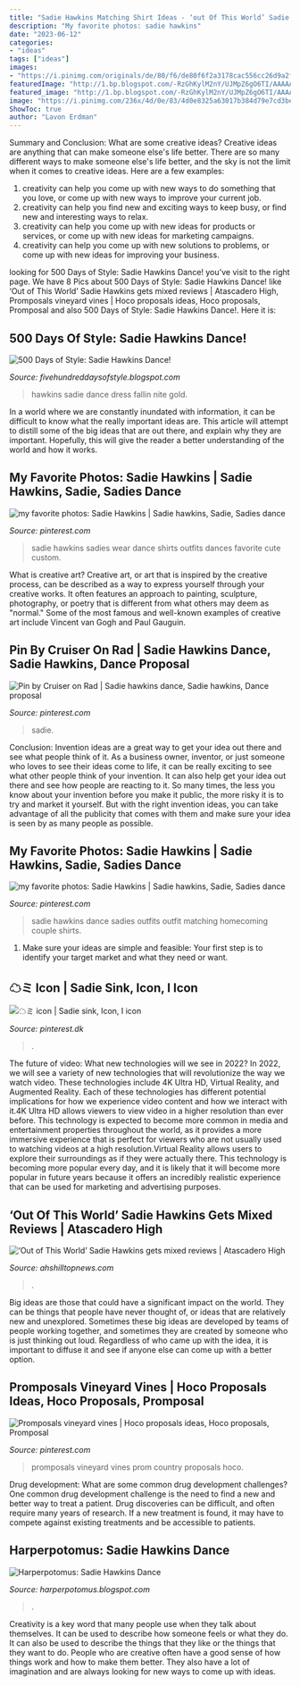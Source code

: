 ```yaml
---
title: "Sadie Hawkins Matching Shirt Ideas - ‘out Of This World’ Sadie Hawkins Gets Mixed Reviews"
description: "My favorite photos: sadie hawkins"
date: "2023-06-12"
categories:
- "ideas"
tags: ["ideas"]
images:
- "https://i.pinimg.com/originals/de/80/f6/de80f6f2a3178cac556cc26d9a2fadbf.jpg"
featuredImage: "http://1.bp.blogspot.com/-RzGhKylM2nY/UJMpZ6gO6TI/AAAAAAAACeA/-AGGvrgrWSo/s1600/IMG_9500-1.jpeg"
featured_image: "http://1.bp.blogspot.com/-RzGhKylM2nY/UJMpZ6gO6TI/AAAAAAAACeA/-AGGvrgrWSo/s1600/IMG_9500-1.jpeg"
image: "https://i.pinimg.com/236x/4d/0e/83/4d0e8325a63017b384d79e7cd3be99bb--dance-proposal-homecoming-proposal.jpg?nii=t"
ShowToc: true
author: "Lavon Erdman"
---
```



Summary and Conclusion: What are some creative ideas?
Creative ideas are anything that can make someone else's life better. There are so many different ways to make someone else's life better, and the sky is not the limit when it comes to creative ideas. Here are a few examples: 
1) creativity can help you come up with new ways to do something that you love, or come up with new ways to improve your current job. 
2) creativity can help you find new and exciting ways to keep busy, or find new and interesting ways to relax. 
3) creativity can help you come up with new ideas for products or services, or come up with new ideas for marketing campaigns. 
4) creativity can help you come up with new solutions to problems, or come up with new ideas for improving your business.

	

		
looking for 500 Days of Style: Sadie Hawkins Dance! you've visit to the right page. We have 8 Pics about 500 Days of Style: Sadie Hawkins Dance! like ‘Out of This World’ Sadie Hawkins gets mixed reviews | Atascadero High, Promposals vineyard vines | Hoco proposals ideas, Hoco proposals, Promposal and also 500 Days of Style: Sadie Hawkins Dance!. Here it is:
		
    
## 500 Days Of Style: Sadie Hawkins Dance!

<img loading=lazy src="http://1.bp.blogspot.com/-RzGhKylM2nY/UJMpZ6gO6TI/AAAAAAAACeA/-AGGvrgrWSo/s1600/IMG_9500-1.jpeg" onerror="this.onerror=null;this.src='https://tse1.mm.bing.net/th?id=OIP.tca-6b4j5yd2EGRiV7UlEwHaLH&amp;pid=15.1';" alt="500 Days of Style: Sadie Hawkins Dance!">

_Source: fivehundreddaysofstyle.blogspot.com_

>hawkins sadie dance dress fallin nite gold. 

	

In a world where we are constantly inundated with information, it can be difficult to know what the really important ideas are. This article will attempt to distill some of the big ideas that are out there, and explain why they are important. Hopefully, this will give the reader a better understanding of the world and how it works.

    
## My Favorite Photos: Sadie Hawkins | Sadie Hawkins, Sadie, Sadies Dance

<img loading=lazy src="https://i.pinimg.com/originals/de/80/f6/de80f6f2a3178cac556cc26d9a2fadbf.jpg" onerror="this.onerror=null;this.src='https://tse3.mm.bing.net/th?id=OIP.6cmHtkqGTaDCJOubXNyEwwAAAA&amp;pid=15.1';" alt="my favorite photos: Sadie Hawkins | Sadie hawkins, Sadie, Sadies dance">

_Source: pinterest.com_

>sadie hawkins sadies wear dance shirts outfits dances favorite cute custom. 

	

What is creative art?
Creative art, or art that is inspired by the creative process, can be described as a way to express yourself through your creative works. It often features an approach to painting, sculpture, photography, or poetry that is different from what others may deem as "normal." Some of the most famous and well-known examples of creative art include Vincent van Gogh and Paul Gauguin.

    
## Pin By Cruiser On Rad | Sadie Hawkins Dance, Sadie Hawkins, Dance Proposal

<img loading=lazy src="https://i.pinimg.com/236x/4d/0e/83/4d0e8325a63017b384d79e7cd3be99bb--dance-proposal-homecoming-proposal.jpg?nii=t" onerror="this.onerror=null;this.src='https://tse1.mm.bing.net/th?id=OIP.CcSMVndK9CpXbmRcWiZ3sgHaN7&amp;pid=15.1';" alt="Pin by Cruiser on Rad | Sadie hawkins dance, Sadie hawkins, Dance proposal">

_Source: pinterest.com_

>sadie. 

	

Conclusion: Invention ideas are a great way to get your idea out there and see what people think of it.
As a business owner, inventor, or just someone who loves to see their ideas come to life, it can be really exciting to see what other people think of your invention. It can also help get your idea out there and see how people are reacting to it. So many times, the less you know about your invention before you make it public, the more risky it is to try and market it yourself. But with the right invention ideas, you can take advantage of all the publicity that comes with them and make sure your idea is seen by as many people as possible.

    
## My Favorite Photos: Sadie Hawkins | Sadie Hawkins, Sadie, Sadies Dance

<img loading=lazy src="https://i.pinimg.com/236x/0b/54/b8/0b54b8ca6d3da24059391c117994b35a--sadie-hawkins-dance-sadies-dance.jpg?nii=t" onerror="this.onerror=null;this.src='https://tse4.mm.bing.net/th?id=OIP.DEAhPXpbkrAMy6-VsIUnuwHaJ4&amp;pid=15.1';" alt="my favorite photos: Sadie Hawkins | Sadie hawkins, Sadie, Sadies dance">

_Source: pinterest.com_

>sadie hawkins dance sadies outfits outfit matching homecoming couple shirts. 

	

1. Make sure your ideas are simple and feasible: Your first step is to identify your target market and what they need or want.

    
## ☁ミ Icon | Sadie Sink, Icon, I Icon

<img loading=lazy src="https://i.pinimg.com/originals/d7/c1/2c/d7c12c4269e2bc9c4c15febe6a3c5a2b.jpg" onerror="this.onerror=null;this.src='https://tse3.mm.bing.net/th?id=OIP._D5qbWnNvMMxHR_hYngirAHaHa&amp;pid=15.1';" alt="☁ミ icon | Sadie sink, Icon, I icon">

_Source: pinterest.dk_

>. 

	

The future of video: What new technologies will we see in 2022?
In 2022, we will see a variety of new technologies that will revolutionize the way we watch video. These technologies include 4K Ultra HD, Virtual Reality, and Augmented Reality. Each of these technologies has different potential implications for how we experience video content and how we interact with it.4K Ultra HD allows viewers to view video in a higher resolution than ever before. This technology is expected to become more common in media and entertainment properties throughout the world, as it provides a more immersive experience that is perfect for viewers who are not usually used to watching videos at a high resolution.Virtual Reality allows users to explore their surroundings as if they were actually there. This technology is becoming more popular every day, and it is likely that it will become more popular in future years because it offers an incredibly realistic experience that can be used for marketing and advertising purposes.

    
## ‘Out Of This World’ Sadie Hawkins Gets Mixed Reviews | Atascadero High

<img loading=lazy src="https://static.wixstatic.com/media/1b78f7_713756d6a6a74f21894770665c20c668~mv2.jpg" onerror="this.onerror=null;this.src='https://tse1.mm.bing.net/th?id=OIP.Qo_po-0wcrQOtbRZ77bWigHaHt&amp;pid=15.1';" alt="‘Out of This World’ Sadie Hawkins gets mixed reviews | Atascadero High">

_Source: ahshilltopnews.com_

>. 

	

Big ideas are those that could have a significant impact on the world. They can be things that people have never thought of, or ideas that are relatively new and unexplored. Sometimes these big ideas are developed by teams of people working together, and sometimes they are created by someone who is just thinking out loud. Regardless of who came up with the idea, it is important to diffuse it and see if anyone else can come up with a better option.

    
## Promposals Vineyard Vines | Hoco Proposals Ideas, Hoco Proposals, Promposal

<img loading=lazy src="https://i.pinimg.com/originals/ac/80/bd/ac80bd9baa0c38e59e8342c96ddc6ddb.jpg" onerror="this.onerror=null;this.src='https://tse3.mm.bing.net/th?id=OIP.7KoTkTb1j_vShLPEHf3fUgHaNL&amp;pid=15.1';" alt="Promposals vineyard vines | Hoco proposals ideas, Hoco proposals, Promposal">

_Source: pinterest.com_

>promposals vineyard vines prom country proposals hoco. 

	

Drug development: What are some common drug development challenges?
One common drug development challenge is the need to find a new and better way to treat a patient. Drug discoveries can be difficult, and often require many years of research. If a new treatment is found, it may have to compete against existing treatments and be accessible to patients.

    
## Harperpotomus: Sadie Hawkins Dance

<img loading=lazy src="https://4.bp.blogspot.com/-sBkHnD45RKY/UzOrsa0OuxI/AAAAAAAAAQc/V5dqefAxDB4/s1600/IMG_0084.JPG" onerror="this.onerror=null;this.src='https://tse3.mm.bing.net/th?id=OIP.-g3lP18Y6mJwZogVeKxImQHaJ4&amp;pid=15.1';" alt="Harperpotomus: Sadie Hawkins Dance">

_Source: harperpotomus.blogspot.com_

>. 

	

Creativity is a key word that many people use when they talk about themselves. It can be used to describe how someone feels or what they do. It can also be used to describe the things that they like or the things that they want to do. People who are creative often have a good sense of how things work and how to make them better. They also have a lot of imagination and are always looking for new ways to come up with ideas.

